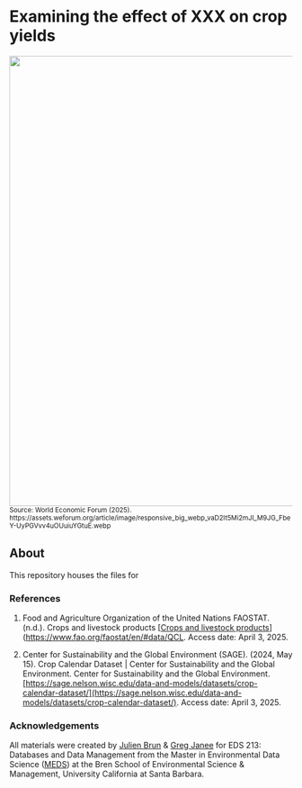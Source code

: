 # Examining the effect of XXX on crop yields

<img src="https://assets.weforum.org/article/image/responsive_big_webp_vaD2It5Mi2mJI_M9JG_FbeY-UyPGVvv4uOUuiuYGtuE.webp" width="800"/>

<sub>
Source: World Economic Forum (2025). https://assets.weforum.org/article/image/responsive_big_webp_vaD2It5Mi2mJI_M9JG_FbeY-UyPGVvv4uOUuiuYGtuE.webp
</sub>

## About

This repository houses the files for 

### References

1. Food and Agriculture Organization of the United Nations FAOSTAT. (n.d.). Crops and livestock products [[Crops and livestock products](https://www.fao.org/faostat/en/#data/QCL)](https://www.fao.org/faostat/en/#data/QCL. Access date: April 3, 2025.

2. Center for Sustainability and the Global Environment (SAGE). (2024, May 15). Crop Calendar Dataset | Center for Sustainability and the Global Environment. Center for Sustainability and the Global Environment. [https://sage.nelson.wisc.edu/data-and-models/datasets/crop-calendar-dataset/](https://sage.nelson.wisc.edu/data-and-models/datasets/crop-calendar-dataset/). Access date: April 3, 2025.

### Acknowledgements

All materials were created by [Julien Brun](https://github.com/brunj7) & [Greg Janee](https://github.com/gjanee) for EDS 213: Databases and Data Management from the Master in Environmental Data Science ([MEDS](https://bren.ucsb.edu/masters-programs/master-environmental-data-science)) at the Bren School of Environmental Science & Management, University California at Santa Barbara.
